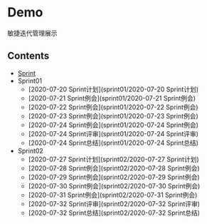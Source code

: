 # Demo

敏捷迭代管理展示

## Contents

- [Sprint](Sprint)
- Sprint01
    - [2020-07-20 Sprint计划](sprint01/2020-07-20 Sprint计划)
    - [2020-07-21 Sprint例会](sprint01/2020-07-21 Sprint例会)
    - [2020-07-22 Sprint例会](sprint01/2020-07-22 Sprint例会)
    - [2020-07-23 Sprint例会](sprint01/2020-07-23 Sprint例会)
    - [2020-07-24 Sprint例会](sprint01/2020-07-24 Sprint例会)
    - [2020-07-24 Sprint评审](sprint01/2020-07-24 Sprint评审)
    - [2020-07-24 Sprint总结](sprint01/2020-07-24 Sprint总结)
- Sprint02
    - [2020-07-27 Sprint计划](sprint02/2020-07-27 Sprint计划)
    - [2020-07-28 Sprint例会](sprint02/2020-07-28 Sprint例会)
    - [2020-07-29 Sprint例会](sprint02/2020-07-29 Sprint例会)
    - [2020-07-30 Sprint例会](sprint02/2020-07-30 Sprint例会)
    - [2020-07-31 Sprint例会](sprint02/2020-07-31 Sprint例会)
    - [2020-07-32 Sprint评审](sprint02/2020-07-32 Sprint评审)
    - [2020-07-32 Sprint总结](sprint02/2020-07-32 Sprint总结)